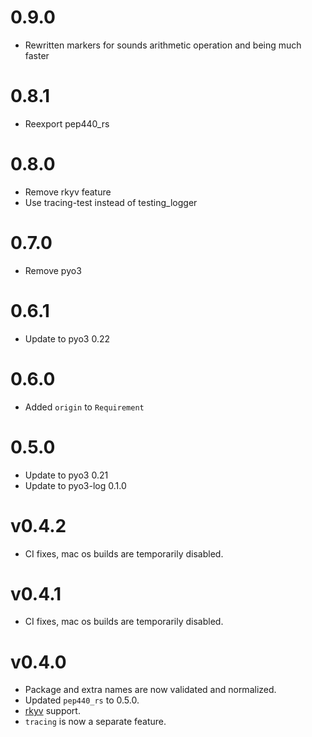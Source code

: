 # 0.9.0

- Rewritten markers for sounds arithmetic operation and being much faster

# 0.8.1

- Reexport pep440_rs

# 0.8.0

- Remove rkyv feature
- Use tracing-test instead of testing_logger

# 0.7.0

- Remove pyo3

# 0.6.1

- Update to pyo3 0.22

# 0.6.0

- Added `origin` to `Requirement`

# 0.5.0

- Update to pyo3 0.21
- Update to pyo3-log 0.1.0

# v0.4.2

- CI fixes, mac os builds are temporarily disabled.

# v0.4.1

- CI fixes, mac os builds are temporarily disabled.

# v0.4.0

- Package and extra names are now validated and normalized.
- Updated `pep440_rs` to 0.5.0.
- [rkyv](https://github.com/rkyv/rkyv) support.
- `tracing` is now a separate feature.

